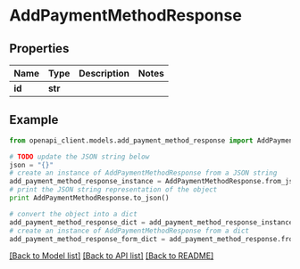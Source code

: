 # AddPaymentMethodResponse


## Properties
Name | Type | Description | Notes
------------ | ------------- | ------------- | -------------
**id** | **str** |  | 

## Example

```python
from openapi_client.models.add_payment_method_response import AddPaymentMethodResponse

# TODO update the JSON string below
json = "{}"
# create an instance of AddPaymentMethodResponse from a JSON string
add_payment_method_response_instance = AddPaymentMethodResponse.from_json(json)
# print the JSON string representation of the object
print AddPaymentMethodResponse.to_json()

# convert the object into a dict
add_payment_method_response_dict = add_payment_method_response_instance.to_dict()
# create an instance of AddPaymentMethodResponse from a dict
add_payment_method_response_form_dict = add_payment_method_response.from_dict(add_payment_method_response_dict)
```
[[Back to Model list]](../README.md#documentation-for-models) [[Back to API list]](../README.md#documentation-for-api-endpoints) [[Back to README]](../README.md)


